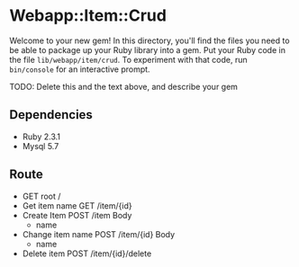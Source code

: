 # Webapp::Item::Crud

Welcome to your new gem! In this directory, you'll find the files you need to be able to package up your Ruby library into a gem. Put your Ruby code in the file `lib/webapp/item/crud`. To experiment with that code, run `bin/console` for an interactive prompt.

TODO: Delete this and the text above, and describe your gem

## Dependencies

* Ruby 2.3.1
* Mysql 5.7

## Route

* GET 
	root
	/
* Get item name
	GET /item/{id}
* Create Item
	POST /item
	Body
	* name
* Change item name
	POST /item/{id}
	Body
	* name
* Delete item
	POST /item/{id}/delete
 